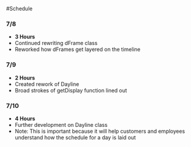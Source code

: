 #Schedule

### 7/8
 - **3 Hours**
 - Continued rewriting dFrame class
 - Reworked how dFrames get layered on the timeline
 
### 7/9
 - **2 Hours**
 - Created rework of Dayline
 - Broad strokes of getDisplay function lined out
 
### 7/10
 - **4 Hours**
 - Further development on Dayline class
 - Note: This is important because it will help customers and employees understand how the schedule for a day is laid out
